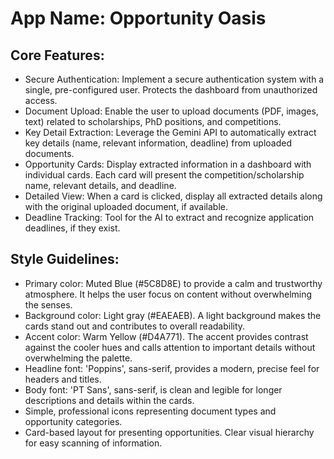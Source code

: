 # **App Name**: Opportunity Oasis

## Core Features:

- Secure Authentication: Implement a secure authentication system with a single, pre-configured user. Protects the dashboard from unauthorized access.
- Document Upload: Enable the user to upload documents (PDF, images, text) related to scholarships, PhD positions, and competitions.
- Key Detail Extraction: Leverage the Gemini API to automatically extract key details (name, relevant information, deadline) from uploaded documents.
- Opportunity Cards: Display extracted information in a dashboard with individual cards. Each card will present the competition/scholarship name, relevant details, and deadline.
- Detailed View: When a card is clicked, display all extracted details along with the original uploaded document, if available.
- Deadline Tracking: Tool for the AI to extract and recognize application deadlines, if they exist.

## Style Guidelines:

- Primary color: Muted Blue (#5C8D8E) to provide a calm and trustworthy atmosphere. It helps the user focus on content without overwhelming the senses.
- Background color: Light gray (#EAEAEB). A light background makes the cards stand out and contributes to overall readability.
- Accent color: Warm Yellow (#D4A771). The accent provides contrast against the cooler hues and calls attention to important details without overwhelming the palette.
- Headline font: 'Poppins', sans-serif, provides a modern, precise feel for headers and titles.
- Body font: 'PT Sans', sans-serif, is clean and legible for longer descriptions and details within the cards.
- Simple, professional icons representing document types and opportunity categories.
- Card-based layout for presenting opportunities. Clear visual hierarchy for easy scanning of information.